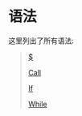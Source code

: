 # 语法

这里列出了所有语法:
> [\$](grammar/replace.md)
>
> [Call](grammar/call.md)
> 
> [If](grammar/if.md)
> 
> [While](grammar/while.md)